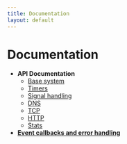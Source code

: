 ```yaml
---
title: Documentation
layout: default
---
```


<a id="documentation"></a>
Documentation
=============

- __API Documentation__
  - [Base system](/cl-async/base)
  - [Timers](/cl-async/timers)
  - [Signal handling](/cl-async/signal-handling)
  - [DNS](/cl-async/dns)
  - [TCP](/cl-async/tcp)
  - [HTTP](/cl-async/http)
  - [Stats](/cl-async/stats)
- [__Event callbacks and error handling__](/cl-async/event-handling)
